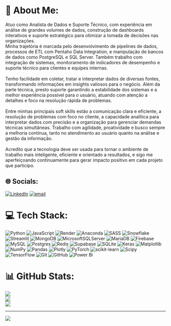 # 💫 About Me:
Atuo como Analista de Dados e Suporte Técnico, com experiência em análise de grandes volumes de dados, construção de dashboards interativos e suporte estratégico para otimizar a tomada de decisões nas organizações.<br>Minha trajetória é marcada pelo desenvolvimento de pipelines de dados, processos de ETL com Pentaho Data Integration, e manipulação de bancos de dados como PostgreSQL e SQL Server. Também trabalho com integração de sistemas, monitoramento de indicadores de desempenho e suporte técnico para clientes e equipes internas.<br><br>Tenho facilidade em coletar, tratar e interpretar dados de diversas fontes, transformando informações em insights valiosos para o negócio. Além da parte técnica, presto suporte garantindo a estabilidade dos sistemas e a melhor experiência possível para o usuário, atuando com atenção a detalhes e foco na resolução rápida de problemas.<br><br>Entre minhas principais soft skills estão a comunicação clara e eficiente, a resolução de problemas com foco no cliente, a capacidade analítica para interpretar dados com precisão e a organização para gerenciar demandas técnicas simultâneas. Trabalho com agilidade, proatividade e busco sempre a melhoria contínua, tanto no atendimento ao usuário quanto na análise e gestão da informação.<br><br>Acredito que a tecnologia deve ser usada para tornar o ambiente de trabalho mais inteligente, eficiente e orientado a resultados, e sigo me aperfeiçoando continuamente para gerar impacto positivo em cada projeto que participo.


## 🌐 Socials:
[![LinkedIn](https://img.shields.io/badge/LinkedIn-%230077B5.svg?logo=linkedin&logoColor=white)](https://linkedin.com/in/https://www.linkedin.com/in/renan-nunes-1a6b91362/) [![email](https://img.shields.io/badge/Email-D14836?logo=gmail&logoColor=white)](mailto:renandados.tec@gmail.com) 

# 💻 Tech Stack:
![Python](https://img.shields.io/badge/python-3670A0?style=for-the-badge&logo=python&logoColor=ffdd54) ![JavaScript](https://img.shields.io/badge/javascript-%23323330.svg?style=for-the-badge&logo=javascript&logoColor=%23F7DF1E) ![Render](https://img.shields.io/badge/Render-%46E3B7.svg?style=for-the-badge&logo=render&logoColor=white) ![Anaconda](https://img.shields.io/badge/Anaconda-%2344A833.svg?style=for-the-badge&logo=anaconda&logoColor=white) ![SASS](https://img.shields.io/badge/SASS-hotpink.svg?style=for-the-badge&logo=SASS&logoColor=white) ![Snowflake](https://img.shields.io/badge/snowflake-%2329B5E8.svg?style=for-the-badge&logo=snowflake&logoColor=white) ![Streamlit](https://img.shields.io/badge/Streamlit-%23FE4B4B.svg?style=for-the-badge&logo=streamlit&logoColor=white) ![MongoDB](https://img.shields.io/badge/MongoDB-%234ea94b.svg?style=for-the-badge&logo=mongodb&logoColor=white) ![MicrosoftSQLServer](https://img.shields.io/badge/Microsoft%20SQL%20Server-CC2927?style=for-the-badge&logo=microsoft%20sql%20server&logoColor=white) ![MariaDB](https://img.shields.io/badge/MariaDB-003545?style=for-the-badge&logo=mariadb&logoColor=white) ![Firebase](https://img.shields.io/badge/firebase-a08021?style=for-the-badge&logo=firebase&logoColor=ffcd34) ![MySQL](https://img.shields.io/badge/mysql-4479A1.svg?style=for-the-badge&logo=mysql&logoColor=white) ![Postgres](https://img.shields.io/badge/postgres-%23316192.svg?style=for-the-badge&logo=postgresql&logoColor=white) ![Redis](https://img.shields.io/badge/redis-%23DD0031.svg?style=for-the-badge&logo=redis&logoColor=white) ![Supabase](https://img.shields.io/badge/Supabase-3ECF8E?style=for-the-badge&logo=supabase&logoColor=white) ![SQLite](https://img.shields.io/badge/sqlite-%2307405e.svg?style=for-the-badge&logo=sqlite&logoColor=white) ![Keras](https://img.shields.io/badge/Keras-%23D00000.svg?style=for-the-badge&logo=Keras&logoColor=white) ![Matplotlib](https://img.shields.io/badge/Matplotlib-%23ffffff.svg?style=for-the-badge&logo=Matplotlib&logoColor=black) ![NumPy](https://img.shields.io/badge/numpy-%23013243.svg?style=for-the-badge&logo=numpy&logoColor=white) ![Pandas](https://img.shields.io/badge/pandas-%23150458.svg?style=for-the-badge&logo=pandas&logoColor=white) ![Plotly](https://img.shields.io/badge/Plotly-%233F4F75.svg?style=for-the-badge&logo=plotly&logoColor=white) ![PyTorch](https://img.shields.io/badge/PyTorch-%23EE4C2C.svg?style=for-the-badge&logo=PyTorch&logoColor=white) ![scikit-learn](https://img.shields.io/badge/scikit--learn-%23F7931E.svg?style=for-the-badge&logo=scikit-learn&logoColor=white) ![Scipy](https://img.shields.io/badge/SciPy-%230C55A5.svg?style=for-the-badge&logo=scipy&logoColor=%white) ![TensorFlow](https://img.shields.io/badge/TensorFlow-%23FF6F00.svg?style=for-the-badge&logo=TensorFlow&logoColor=white) ![Git](https://img.shields.io/badge/git-%23F05033.svg?style=for-the-badge&logo=git&logoColor=white) ![GitHub](https://img.shields.io/badge/github-%23121011.svg?style=for-the-badge&logo=github&logoColor=white) ![Power Bi](https://img.shields.io/badge/power_bi-F2C811?style=for-the-badge&logo=powerbi&logoColor=black)
# 📊 GitHub Stats:
![](https://github-readme-stats.vercel.app/api?username=renanrnb&theme=dark&hide_border=false&include_all_commits=false&count_private=false)<br/>
![](https://nirzak-streak-stats.vercel.app/?user=renanrnb&theme=dark&hide_border=false)<br/>
![](https://github-readme-stats.vercel.app/api/top-langs/?username=renanrnb&theme=dark&hide_border=false&include_all_commits=false&count_private=false&layout=compact)

---
[![](https://visitcount.itsvg.in/api?id=renanrnb&icon=0&color=0)](https://visitcount.itsvg.in)

<!-- Proudly created with GPRM ( https://gprm.itsvg.in ) -->
